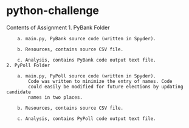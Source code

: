 # python-challenge
Contents of Assignment 
    1. PyBank Folder 

        a. main.py, PyBank source code (written in Spyder).
       
        b. Resources, contains source CSV file.
        
        c. Analysis, contains PyBank code output text file.
    2. PyPoll Folder

        a. main.py, PyPoll source code (written in Spyder).
            Code was written to minimize the entry of names. Code
            could easily be modified for future elections by updating candidate 
            names in two places. 

        b. Resources, contains source CSV file.
        
        c. Analysis, contains PyPoll code output text file.

